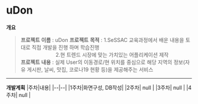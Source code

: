 # uDon

**개요**
> **프로젝트** **이름** : uDon
> **프로젝트** **목적** : 1.SeSSAC 교육과정에서 배운 내용을 토대로 직접 개발을 진행 하며 학습진행<br>&nbsp;&nbsp;&nbsp;&nbsp;&nbsp;&nbsp;&nbsp;&nbsp;&nbsp;&nbsp;&nbsp;&nbsp;&nbsp;&nbsp;&nbsp;&nbsp;&nbsp;&nbsp;&nbsp;&nbsp;&nbsp;&nbsp;&nbsp;&nbsp;2.현 트렌드 시장에 맞는 가치있는 어플리케이션 제작   
> **프로젝트** **내용** : 실제 User의 이동경로/현 위치를 중심으로 해당 지역의 정보(자유 게시판, 날씨, 맛집, 코로나19 현황 등)을 제공해주는 서비스

___

**개발계획**
|주차|내용|
|--|--|
|1주차|화면구성, DB작성|
|2주차| null |
|3주차| null |
|4주차| null |
